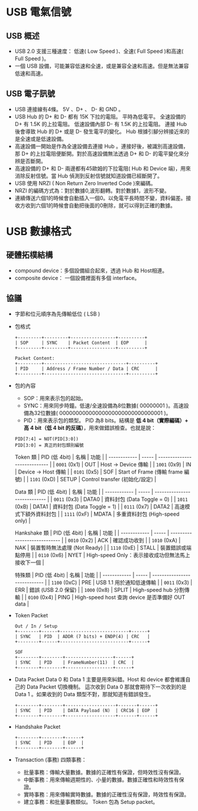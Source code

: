 # USB 電氣信號
## USB 概述
- USB 2.0 支援三種速度： 低速( Low Speed )、全速( Full Speed )和高速( Full Speed )。
- 一個 USB 設備，可能兼容低速和全速，或是兼容全速和高速。但是無法兼容低速和高速。

## USB 電子訊號
- USB 連接線有4條。 5V 、D+ 、 D- 和 GND 。
- USB Hub 的 D+ 和 D- 都有 15K 下拉的電阻。 平時為低電平。 全速設備的 D+ 有 1.5K 的上拉電阻。 低速設備內部 D- 有 1.5K 的上拉電阻。 連接 Hub 後會導致 Hub 的 D+ 或是 D- 發生電平的變化。 Hub 根據引腳分辨接近來的是全速或是低速設備。
- 高速設備一開始是作為全速設備去連接 Hub 。連接好後，被識別高速設備，那 D+ 的上拉電阻便斷開。對於高速設備無法透過 D+ 和 D- 的電平變化來分辨是否斷開。
- 高速設備的 D+ 和 D- 兩邊都有45歐姆的下拉電阻( Hub 和 Device 端)，用來消除反射信號。當 Hub 偵測到反射信號就知道設備已經斷開了。
- USB 使用 NRZI ( Non Return Zero Inverted Code )來編碼。
- NRZI 的編碼方式為：對於數據0,波形翻轉。對於數據1，波形不變。
- 連續傳送六個1的時候會自動插入一個0。以免電平長時間不變，資料偏差。接收方收到六個1的時候會自動把後面的0刪除，就可以得到正確的數據。

# USB 數據格式
## 硬體拓樸結構
- compound device：多個設備組合起來，透過 Hub 和 Host相連。
- composite device： 一個設備裡面有多個 interface。

## 協議
- 字節和位元順序為先傳輸低位 ( LSB )
- 包格式
	```
	+---------+---------+-----------------+----------+
	| SOP     | SYNC    | Packet Content  | EOP      |
	+---------+---------+-----------------+----------+

	Packet Content:
	+---------+-------------------------------+----------+
	| PID     | Address / Frame Number / Data | CRC      |
	+---------+-------------------------------+----------+

	```
- 包的內容
	* SOP：用來表示包的起始。
	* SYNC：用來同步時鐘。低速/全速設備為8位數據( 00000001 )。高速設備為32位數據( 00000000000000000000000000000001 )。
	* PID：用來表示包的類型。 PID 為8 bits。結構是 **低 4 bit（實際編碼）+ 高 4 bit（低 4 bit 的反碼）**，用來做錯誤檢查。也就是說：
	```
	PID[7:4] = NOT(PID[3:0])
	PID[3:0] = 真正的封包類別編號
	```
	Token 類
	| PID (低 4bit) | 名稱    | 功能                           |
	| ------------ | ----- | ---------------------------- |
	| `0001` (0x1) | OUT   | Host → Device 傳輸             |
	| `1001` (0x9) | IN    | Device → Host 傳輸             |
	| `0101` (0x5) | SOF   | Start of Frame (傳輸 frame 編號) |
	| `1101` (0xD) | SETUP | Control transfer (初始化/設定)    |

	Data 類
	| PID (低 4bit) | 名稱    | 功能                           |
	| ------------ | ----- | ---------------------------- |
	| `0011` (0x3) | DATA0 | 資料封包 (Data Toggle = 0)   |
	| `1011` (0xB) | DATA1 | 資料封包 (Data Toggle = 1)   |
	| `0111` (0x7) | DATA2 | 高速模式下額外資料封包              |
	| `1111` (0xF) | MDATA | 多重資料封包 (High-speed only) |

	Hankshake 類
	| PID (低 4bit) | 名稱    | 功能                           |
	| ------------ | ----- | ---------------------------- |
	| `0010` (0x2) | ACK   | 確認成功收到                           |
	| `1010` (0xA) | NAK   | 裝置暫時無法處理 (Not Ready)             |
	| `1110` (0xE) | STALL | 裝置錯誤或端點停用                        |
	| `0110` (0x6) | NYET  | High-speed Only：表示接收成功但無法馬上接收下一個 |

	特殊類
	| PID (低 4bit) | 名稱    | 功能                           |
	| ------------ | ----- | ---------------------------- |	
	| `1100` (0xC) | PRE   | USB 1.1 用於通知低速傳輸                         |
	| `0011` (0x3) | ERR   | 錯誤 (USB 2.0 保留)                          |
	| `1000` (0x8) | SPLIT | High-speed hub 分割傳輸                      |
	| `0100` (0x4) | PING  | High-speed host 查詢 device 是否準備好 OUT data |

- Token Packet
	```
	Out / In / Setup
	+--------+------+--------------------------+------+
	| SYNC   | PID  | ADDR (7 bits) + ENDP(4) | CRC   |
	+--------+------+--------------------------+------+

	SOF
	+--------+--------+------------------+------+
	| SYNC   | PID    | FrameNumber(11)  | CRC  |
	+--------+--------+------------------+------+

	```
- Data Packet
	Data 0 和 Data 1 主要是用來糾錯。Host 和 device 都會維護自己的 Data Packet 切換機制。 這次收到 Data 0 那就會期待下一次收到的是 Data 1 。如果收到的 Data 類型不對，那就知道有錯誤發生。

	```
	+--------+--------+-------------------+-------+------+
	| SYNC   | PID    | DATA Payload (N)  | CRC16 | EOP  |
	+--------+--------+-------------------+-------+------+

	```
- Handshake Packet
	```
	+--------+--------+------+
	| SYNC   | PID    | EOP  |
	+--------+--------+------+

	```
- Transaction (事務)
	四類事務：
	* 批量事務：傳輸大量數據。數據的正確性有保證，但時效性沒有保證。
	* 中斷事務：用來傳輸週期性的、小量的數據。數據正確性和時效性有保證。
	* 實時事務：用來傳輸實時數據。數據的正確性沒有保證，時效性有保證。
	* 建立事務：和批量事務類似。 Token 包為 Setup packet。



